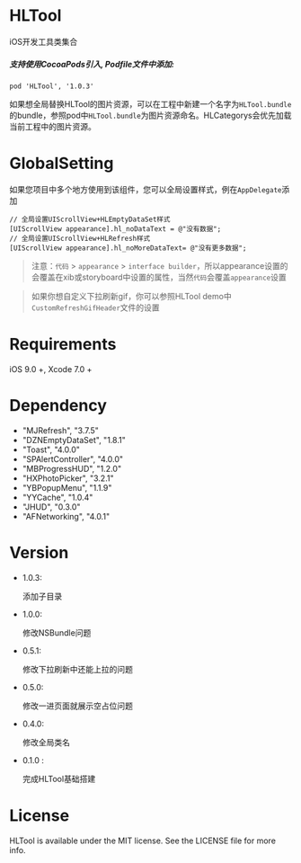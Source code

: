 # HLTool

iOS开发工具类集合

##### 支持使用CocoaPods引入, Podfile文件中添加:

```objc
pod 'HLTool', '1.0.3'
```

如果想全局替换HLTool的图片资源，可以在工程中新建一个名字为`HLTool.bundle`的bundle，参照pod中`HLTool.bundle`为图片资源命名。HLCategorys会优先加载当前工程中的图片资源。

# GlobalSetting

如果您项目中多个地方使用到该组件，您可以全局设置样式，例在`AppDelegate`添加

```objc
// 全局设置UIScrollView+HLEmptyDataSet样式
[UIScrollView appearance].hl_noDataText = @"没有数据";
// 全局设置UIScrollView+HLRefresh样式
[UIScrollView appearance].hl_noMoreDataText= @"没有更多数据";
```

> 注意：`代码` > `appearance` > `interface builder`，所以appearance设置的会覆盖在xib或storyboard中设置的属性，当然`代码`会覆盖`appearance`设置

>  如果你想自定义下拉刷新gif，你可以参照HLTool demo中`CustomRefreshGifHeader`文件的设置

# Requirements

iOS 9.0 +, Xcode 7.0 +

# Dependency

- "MJRefresh", "3.7.5"
- "DZNEmptyDataSet", "1.8.1"
- "Toast", "4.0.0"
- "SPAlertController", "4.0.0"
- "MBProgressHUD", "1.2.0"
- "HXPhotoPicker", "3.2.1"
- "YBPopupMenu", "1.1.9"
- "YYCache", "1.0.4"
- "JHUD", "0.3.0"
- "AFNetworking", "4.0.1"

# Version

* 1.0.3:
  
  添加子目录

* 1.0.0:
  
  修改NSBundle问题

* 0.5.1:
  
  修改下拉刷新中还能上拉的问题

* 0.5.0:
  
  修改一进页面就展示空占位问题

* 0.4.0:
  
  修改全局类名

* 0.1.0 :
  
  完成HLTool基础搭建

# License

HLTool is available under the MIT license. See the LICENSE file for more info.
